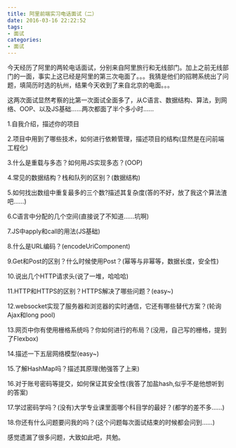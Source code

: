 ```yaml
---
title: 阿里前端实习电话面试（二）
date: 2016-03-16 22:22:52
tags: 
- 面试
categories:
- 面试
---
```

今天经历了阿里的两轮电话面试，分别来自阿里旅行和无线部门。加上之前无线部门的一面，事实上这已经是阿里的第三次电面了。。。我猜是他们的招聘系统出了问题，填简历时选的杭州，结果今天收到了来自北京的电面。。。

这两次面试显然考察的比第一次面试全面多了，从C语言、数据结构、算法，到网络、OOP、以及JS基础……两次都面了半个多小时……

1.自我介绍，描述你的项目

2.项目中用到了哪些技术，如何进行依赖管理，描述项目的结构(显然是在问前端工程化)

3.什么是重载与多态？如何用JS实现多态？(OOP)

4.常见的数据结构？栈和队列的区别？(数据结构)

5.如何找出数组中重复最多的三个数?描述其复杂度(答的不好，放了我这个算法渣吧……)

6.C语言中分配的几个空间(直接说了不知道……坑啊)

7.JS中apply和call的用法(JS基础)

8.什么是URL编码？(encodeUriComponent)

9.Get和Post的区别？什么时候使用Post？(幂等与非幂等，数据长度，安全性)

10.说出几个HTTP请求头(说了一堆，哈哈哈)

11.HTTP和HTTPS的区别？HTTPS解决了哪些问题？(easy~)

12.websocket实现了服务器和浏览器的实时通信，它还有哪些替代方案？(轮询Ajax和long pool)

13.网页中你有使用栅格系统吗？你如何进行的布局？(没用，自己写的栅格，提到了Flexbox)

14.描述一下五层网络模型(easy~)

15.了解HashMap吗？描述其原理(勉强答了上来)

16.对于账号密码等提交，如何保证其安全性(我答了加盐hash,似乎不是他想听到的答案)

17.学过密码学吗？(没有)大学专业课里面哪个科目学的最好？(都学的差不多……)

18.你还有什么问题要问我的吗？(这个问题每次面试结束的时候都会问到……)



感觉遗漏了很多问题，大致如此吧，共勉。